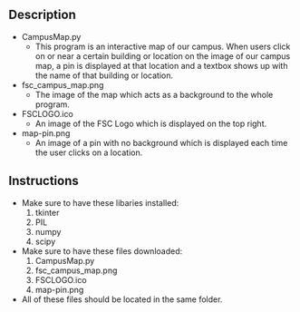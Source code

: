 ## Description
* CampusMap.py
    * This program is an interactive map of our campus. When users click on or near a certain building or location on the image of our campus map, a pin is displayed at that location and a textbox shows up with the name of that building or location.
* fsc_campus_map.png
    * The image of the map which acts as a background to the whole program.
* FSCLOGO.ico
    * An image of the FSC Logo which is displayed on the top right.
* map-pin.png
    * An image of a pin with no background which is displayed each time the user clicks on a location.

## Instructions
* Make sure to have these libaries installed:
    1. tkinter
    2. PIL
    3. numpy
    4. scipy
* Make sure to have these files downloaded:
    1. CampusMap.py
    2. fsc_campus_map.png
    3. FSCLOGO.ico
    4. map-pin.png
* All of these files should be located in the same folder.